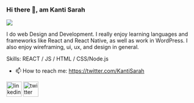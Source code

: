 ### Hi there 👋, am Kanti Sarah
![](https://media.licdn.com/dms/image/D4D16AQH-gNZVlTBlbA/profile-displaybackgroundimage-shrink_350_1400/0/1713644662216?e=1720656000&v=beta&t=-qlIKH1IMElYBRfH_X4a8cA6Z_XZbgAPJ-krPlRgr7E)

I do web Design and Development. I really enjoy learning languages and frameworks like React and React Native, as well as work in WordPress. I also enjoy wireframing, ui, ux, and design in general. 

Skills:  REACT / JS / HTML / CSS/Node.js

- 📫 How to reach me: https://twitter.com/KantiSarah 


[<img src='https://cdn.jsdelivr.net/npm/simple-icons@3.0.1/icons/linkedin.svg' alt='linkedin' height='40'>](https://www.linkedin.com/in/www.linkedin.com/in/sarah-kanti-46638a11a/)  [<img src='https://cdn.jsdelivr.net/npm/simple-icons@3.0.1/icons/twitter.svg' alt='twitter' height='40'>](https://twitter.com/https://twitter.com/KantiSarah)  


